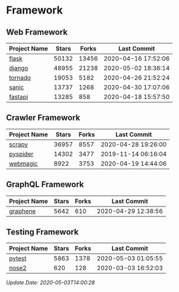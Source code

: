 # Framework

## Web Framework

| Project Name | Stars | Forks | Last Commit |
| ------------ | ----- | ----- | ----------- |
| [flask](https://github.com/pallets/flask) | 50132 | 13456 | 2020-04-16 17:52:06 |
| [django](https://github.com/django/django) | 48955 | 21238 | 2020-05-02 18:36:14 |
| [tornado](https://github.com/tornadoweb/tornado) | 19053 | 5182 | 2020-04-26 21:52:24 |
| [sanic](https://github.com/huge-success/sanic) | 13737 | 1268 | 2020-04-30 17:07:06 |
| [fastapi](https://github.com/tiangolo/fastapi) | 13285 | 858 | 2020-04-18 15:57:50 |

## Crawler Framework

| Project Name | Stars | Forks | Last Commit |
| ------------ | ----- | ----- | ----------- |
| [scrapy](https://github.com/scrapy/scrapy) | 36957 | 8557 | 2020-04-28 19:26:00 |
| [pyspider](https://github.com/binux/pyspider) | 14302 | 3477 | 2019-11-14 06:16:04 |
| [webmagic](https://github.com/code4craft/webmagic) | 8922 | 3753 | 2020-04-19 14:44:06 |

## GraphQL Framework

| Project Name | Stars | Forks | Last Commit |
| ------------ | ----- | ----- | ----------- |
| [graphene](https://github.com/graphql-python/graphene) | 5642 | 610 | 2020-04-29 12:38:56 |

## Testing Framework

| Project Name | Stars | Forks | Last Commit |
| ------------ | ----- | ----- | ----------- |
| [pytest](https://github.com/pytest-dev/pytest) | 5863 | 1378 | 2020-05-03 01:05:55 |
| [nose2](https://github.com/nose-devs/nose2) | 620 | 128 | 2020-03-03 16:52:03 |

*Update Date: 2020-05-03T14:00:28*